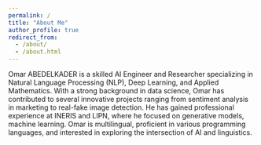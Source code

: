 ```yaml
---
permalink: /
title: "About Me"
author_profile: true
redirect_from: 
  - /about/
  - /about.html
---
```


Omar ABEDELKADER is a skilled AI Engineer and Researcher specializing in Natural Language Processing (NLP), Deep Learning, and Applied Mathematics. With a strong background in data science, Omar has contributed to several innovative projects ranging from sentiment analysis in marketing to real-fake image detection. He has gained professional experience at INERIS and LIPN, where he focused on generative models, machine learning. Omar is multilingual, proficient in various programming languages, and interested in exploring the intersection of AI and linguistics.

